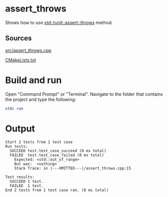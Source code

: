 # assert_throws

Shows how to use [xtd::tunit::assert::throws](https://codedocs.xyz/gammasoft71/xtd/classxtd_1_1tunit_1_1assert.html#a5ca1a96c7e4d73f154520a916a087a07) method.

## Sources

[src/assert_throws.cpp](src/assert_throws.cpp)

[CMakeLists.txt](CMakeLists.txt)

# Build and run

Open "Command Prompt" or "Terminal". Navigate to the folder that contains the project and type the following:

```cmake
xtdc run
```

# Output

```
Start 2 tests from 1 test case
Run tests:
  SUCCEED test.test_case_succeed (0 ms total)
  FAILED  test.test_case_failed (0 ms total)
    Expected: <std::out_of_range>
    But was:  <nothing>
    Stack Trace: in |---OMITTED---|/assert_throws.cpp:15

Test results:
  SUCCEED 1 test.
  FAILED  1 test.
End 2 tests from 1 test case ran. (0 ms total)
```
